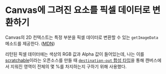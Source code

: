 # Canvas에 그려진 요소를 픽셀 데이터로 변환하기

Canvas의 2D 컨텍스트는 특정 부분을 픽셀 데이터로 변환할 수 있는 `getImageData` 메소드를 제공한다. ([MDN](https://developer.mozilla.org/en-US/docs/Web/API/CanvasRenderingContext2D/getImageData))

리턴된 픽셀 데이터에는 색상의 RGB 값과 Alpha 값이 들어있는데, 나는 이를 [scratchable](https://github.com/HoseungJang/scratchable)이라는 오픈소스를 만들 때 [`destination-out` 합성 타입](../canvas-shapes-composition/ko.md)을 통해 캔버스에서 지워진 영역이 전체의 몇 %를 차지하는지 구하기 위해 사용했다.
